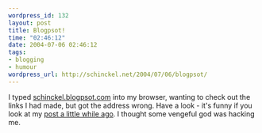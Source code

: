 ```yaml
--- 
wordpress_id: 132
layout: post
title: Blogpsot!
time: "02:46:12"
date: 2004-07-06 02:46:12
tags: 
- blogging
- humour
wordpress_url: http://schinckel.net/2004/07/06/blogpsot/
---
```

I typed [schinckel.blogpsot.com][1] into my browser, wanting to check out the links I had made, but got the address wrong. Have a look - it's funny if you look at my [post a little while ago][2]. I thought some vengeful god was hacking me. 

   [1]: schinckel.blogpsot.com
   [2]: http://schinckel.blogspot.com/2004/06/am-i-god-botherer.html

